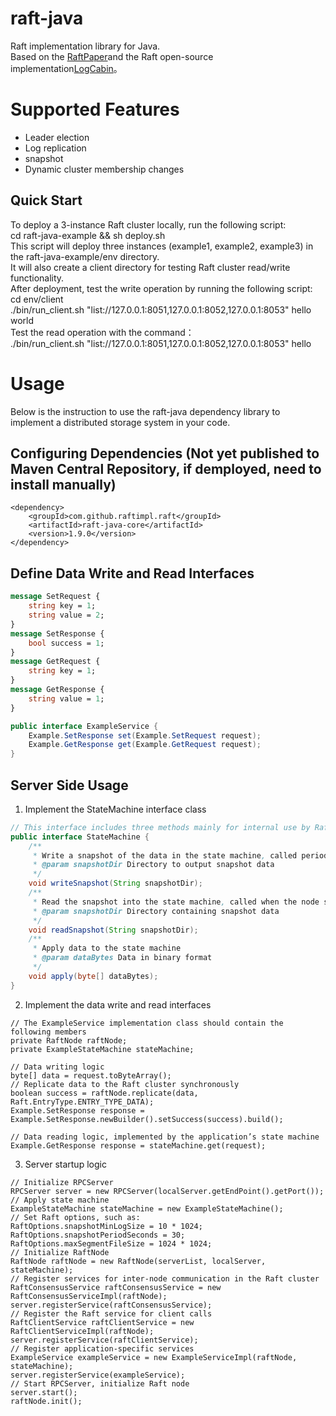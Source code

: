 # raft-java
Raft implementation library for Java.<br>
Based on the [RaftPaper](https://github.com/maemual/raft-zh_cn)and the Raft open-source implementation[LogCabin](https://github.com/logcabin/logcabin)。

# Supported Features
* Leader election
* Log replication
* snapshot
* Dynamic cluster membership changes


## Quick Start
To deploy a 3-instance Raft cluster locally, run the following script: <br>
cd raft-java-example && sh deploy.sh <br>
This script will deploy three instances (example1, example2, example3) in the raft-java-example/env directory.<br>
 It will also create a client directory for testing Raft cluster read/write functionality.<br>
After deployment, test the write operation by running the following script:
cd env/client <br>
./bin/run_client.sh "list://127.0.0.1:8051,127.0.0.1:8052,127.0.0.1:8053" hello world <br>
 Test the read operation with the command：<br>
./bin/run_client.sh "list://127.0.0.1:8051,127.0.0.1:8052,127.0.0.1:8053" hello

# Usage
Below is the instruction to use the raft-java dependency library to implement a distributed storage system in your code.
## Configuring Dependencies (Not yet published to Maven Central Repository, if demployed, need to install manually)
```
<dependency>
    <groupId>com.github.raftimpl.raft</groupId>
    <artifactId>raft-java-core</artifactId>
    <version>1.9.0</version>
</dependency>
```

## Define Data Write and Read Interfaces
```protobuf
message SetRequest {
    string key = 1;
    string value = 2;
}
message SetResponse {
    bool success = 1;
}
message GetRequest {
    string key = 1;
}
message GetResponse {
    string value = 1;
}
```
```java
public interface ExampleService {
    Example.SetResponse set(Example.SetRequest request);
    Example.GetResponse get(Example.GetRequest request);
}
```

## Server Side Usage
1. Implement the StateMachine interface class
```java
// This interface includes three methods mainly for internal use by Raft
public interface StateMachine {
    /**
     * Write a snapshot of the data in the state machine, called periodically by each node locally
     * @param snapshotDir Directory to output snapshot data
     */
    void writeSnapshot(String snapshotDir);
    /**
     * Read the snapshot into the state machine, called when the node starts
     * @param snapshotDir Directory containing snapshot data
     */
    void readSnapshot(String snapshotDir);
    /**
     * Apply data to the state machine
     * @param dataBytes Data in binary format
     */
    void apply(byte[] dataBytes);
}
```

2. Implement the data write and read interfaces
```
// The ExampleService implementation class should contain the following members
private RaftNode raftNode;
private ExampleStateMachine stateMachine;
```
```
// Data writing logic
byte[] data = request.toByteArray();
// Replicate data to the Raft cluster synchronously
boolean success = raftNode.replicate(data, Raft.EntryType.ENTRY_TYPE_DATA);
Example.SetResponse response = Example.SetResponse.newBuilder().setSuccess(success).build();
```
```
// Data reading logic, implemented by the application’s state machine
Example.GetResponse response = stateMachine.get(request);
```

3. Server startup logic
```
// Initialize RPCServer
RPCServer server = new RPCServer(localServer.getEndPoint().getPort());
// Apply state machine
ExampleStateMachine stateMachine = new ExampleStateMachine();
// Set Raft options, such as:
RaftOptions.snapshotMinLogSize = 10 * 1024;
RaftOptions.snapshotPeriodSeconds = 30;
RaftOptions.maxSegmentFileSize = 1024 * 1024;
// Initialize RaftNode
RaftNode raftNode = new RaftNode(serverList, localServer, stateMachine);
// Register services for inter-node communication in the Raft cluster
RaftConsensusService raftConsensusService = new RaftConsensusServiceImpl(raftNode);
server.registerService(raftConsensusService);
// Register the Raft service for client calls
RaftClientService raftClientService = new RaftClientServiceImpl(raftNode);
server.registerService(raftClientService);
// Register application-specific services
ExampleService exampleService = new ExampleServiceImpl(raftNode, stateMachine);
server.registerService(exampleService);
// Start RPCServer, initialize Raft node
server.start();
raftNode.init();
```
